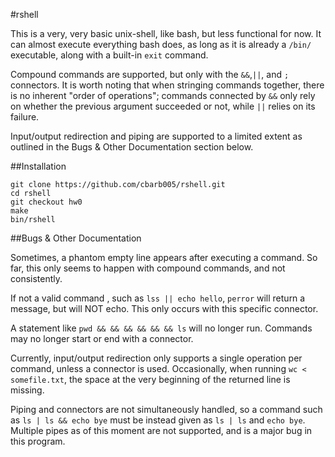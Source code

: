 #rshell

This is a very, very basic unix-shell, like bash, but less functional for now.
It can almost execute everything bash does, as long as it is already a ```/bin/``` executable, along with a built-in ```exit``` command. 

Compound commands are supported, but only with the ```&&```,```||```, and ```;``` connectors.
It is worth noting that when stringing commands together, there is no inherent "order of operations"; commands connected by ```&&``` only rely on whether the previous argument succeeded or not, while ```||``` relies on its failure. 

Input/output redirection and piping are supported to a limited extent as outlined in the Bugs & Other Documentation section below. 


##Installation
```
git clone https://github.com/cbarb005/rshell.git
cd rshell
git checkout hw0
make
bin/rshell
```

##Bugs & Other Documentation

Sometimes, a phantom empty line appears after executing a command. So far, this only seems to happen with compound commands, and not consistently.

If not a valid command , such as ```lss || echo hello```, `perror` will return a message, but will NOT echo. This only occurs with this specific connector.

A statement like ```pwd && && && && && && ls``` will no longer run. Commands may no longer start or end with a connector. 

Currently, input/output redirection only supports a single operation per command, unless a connector is used.
Occasionally, when running ```wc < somefile.txt```, the space at the very beginning of the returned line is missing. 

Piping and connectors are not simultaneously handled, so a command such as ```ls | ls && echo bye``` must be instead given as ```ls | ls``` and ```echo bye```.
Multiple pipes as of this moment are not supported, and is a major bug in this program. 


